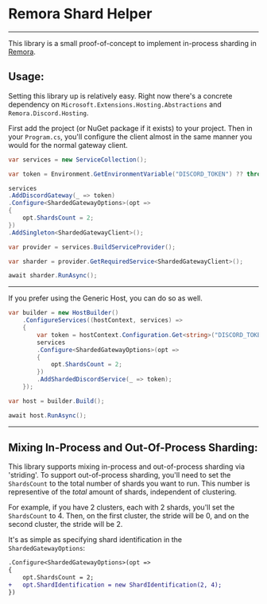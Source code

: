 # Remora Shard Helper
---
This library is a small proof-of-concept to implement in-process sharding in [Remora](https://github.com/Remora/Remora.Discord).

## Usage:

Setting this library up is relatively easy.
Right now there's a concrete dependency on `Microsoft.Extensions.Hosting.Abstractions` and `Remora.Discord.Hosting`.

First add the project (or NuGet package if it exists) to your project.
Then in your `Program.cs`, you'll configure the client almost in the same manner you would for the normal gateway client.

```cs
var services = new ServiceCollection();

var token = Environment.GetEnvironmentVariable("DISCORD_TOKEN") ?? throw new InvalidOperationException("No token provided.");

services
.AddDiscordGateway(_ => token)
.Configure<ShardedGatewayOptions>(opt => 
{
    opt.ShardsCount = 2;
})
.AddSingleton<ShardedGatewayClient>();

var provider = services.BuildServiceProvider();

var sharder = provider.GetRequiredService<ShardedGatewayClient>();

await sharder.RunAsync();
```

---

If you prefer using the Generic Host, you can do so as well.

```cs
var builder = new HostBuilder()
    .ConfigureServices((hostContext, services) =>
    {
        var token = hostContext.Configuration.Get<string>("DISCORD_TOKEN") ?? throw new InvalidOperationException("No token provided.");
        services
        .Configure<ShardedGatewayOptions>(opt => 
        {
            opt.ShardsCount = 2;
        })
        .AddShardedDiscordService(_ => token);
    });

var host = builder.Build();

await host.RunAsync();
```

---

## Mixing In-Process and Out-Of-Process Sharding:

This library supports mixing in-process and out-of-process sharding via 'striding'. 
To support out-of-process sharding, you'll need to set the `ShardsCount` to the total number of shards you want to run.
This number is representive of the *total* amount of shards, independent of clustering.

For example, if you have 2 clusters, each with 2 shards, you'll set the `ShardsCount` to 4.
Then, on the first cluster, the stride will be 0, and on the second cluster, the stride will be 2.

It's as simple as specifying shard identification in the `ShardedGatewayOptions`:

```diff
.Configure<ShardedGatewayOptions>(opt => 
{
    opt.ShardsCount = 2;
+   opt.ShardIdentification = new ShardIdentification(2, 4);
})
```
